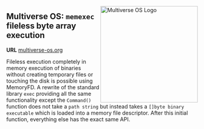 [<img src="https://avatars2.githubusercontent.com/u/24763891?s=400&u=c1150e7da5667f47159d433d8e49dad99a364f5f&v=4"  width="256px" height="256px" align="right" alt="Multiverse OS Logo">](https://github.com/multiverse-os)

## Multiverse OS: `memexec` fileless byte array execution
**URL** [multiverse-os.org](https://multiverse-os.org)

Fileless execution completely in memory execution of binaries without creating 
temporary files or touching the disk is possible using MemoryFD. A rewrite of
the standard library `exec` providing all the same functionality except the
`Command()` function does not take a `path string` but instead takes a `[]byte
binary executable` which is loaded into a memory file descriptor. After this
initial function, everything else has the exact same API.





